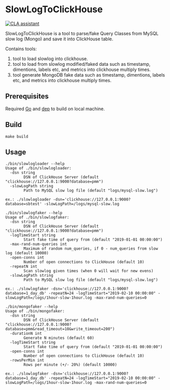 # SlowLogToClickHouse

[![CLA assistant](https://cla-assistant.percona.com/readme/badge/Percona-Lab/slowlog2clickhouse)](https://cla-assistant.percona.com/Percona-Lab/slowlog2clickhouse)

SlowLogToClickHouse is a tool to parse/fake Query Classes from MySQL slow log (Mongo) and save it into ClickHouse table.

Contains tools:

1. tool to load slowlog into clickhouse.
2. tool to load from slowlog modified/faked data such as timestamp, dimentions, labels etc, and metrics into clickhouse multiply times.
3. tool generate MongoDB fake data such as timestamp, dimentions, labels etc, and metrics into clickhouse multiply times.

## Prerequisites

Required [Go](https://golang.org/doc/install) and [dep](https://github.com/golang/dep) to build on local machine.

## Build

`make build`

## Usage

```raw
./bin/slowlogloader --help
Usage of ./bin/slowlogloader:
  -dsn string
        DSN of ClickHouse Server (default "clickhouse://127.0.0.1:9000?database=pmm")
  -slowLogPath string
        Path to MySQL slow log file (default "logs/mysql-slow.log")
```

`ex.: ./slowlogloader -dsn='clickhouse://127.0.0.1:9000?database=sbtest' -slowLogPath=/logs/mysql-slow.log`

```raw
./bin/slowlogfaker --help
Usage of ./bin/slowlogfaker:
  -dsn string
        DSN of ClickHouse Server (default "clickhouse://127.0.0.1:9000?database=pmm")
  -logTimeStart string
        Start fake time of query from (default "2019-01-01 00:00:00")
  -max-rand-num-queries int
        Maximum of random num_queries, if 0 - num_queries from slow log (default 10000)
  -open-conns int
        Number of open connections to ClickHouse (default 10)
  -repeatN int
        Scan slowlog given times (when 0 will wait for new evens)
  -slowLogPath string
        Path to MySQL slow log file (default "logs/mysql-slow.log")
```

`ex.: ./slowlogfaker -dsn='clickhouse://127.0.0.1:9000?database=1_day_db' -repeatN=24 -logTimeStart="2019-02-10 00:00:00" -slowLogPath=/logs/1hour-slow-1hour.log -max-rand-num-queries=0`

```raw
./bin/mongofaker --help
Usage of ./bin/mongofaker:
  -dsn string
        DSN of ClickHouse Server (default "clickhouse://127.0.0.1:9000?database=pmm&read_timeout=10&write_timeout=200")
  -durationN int
        Generate N minutes (default 60)
  -logTimeStart string
        Start fake time of query from (default "2019-01-01 00:00:00")
  -open-conns int
        Number of open connections to ClickHouse (default 10)
  -rowsPerMin int
        Rows per minute (+/- 20%) (default 10000)
```

`ex.: ./slowlogfaker -dsn='clickhouse://127.0.0.1:9000?database=1_day_db' -repeatN=24 -logTimeStart="2019-02-10 00:00:00" -slowLogPath=/logs/1hour-slow-1hour.log -max-rand-num-queries=0`
